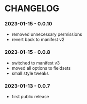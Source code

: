 # CHANGELOG

### 2023-01-15 - 0.0.10
* removed unnecessary permissions
* revert back to manifest v2
  
### 2023-01-15 - 0.0.8
* switched to manifest v3
* moved all options to fieldsets
* small style tweaks

### 2023-01-13 - 0.0.7
* first public release
